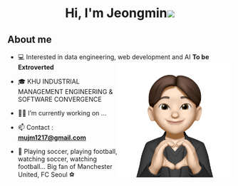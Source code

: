 <h1 align="center">Hi, I'm Jeongmin<img width="30px" src="https://raw.githubusercontent.com/iampavangandhi/iampavangandhi/master/gifs/Hi.gif"></h1>
<h2>About me</h2>

- 💻 Interested in data engineering, web development and AI **To be Extroverted** <img align="right" style="width:16rem; height:auto" src="https://github.com/jeongmin1217/jeongmin1217/blob/main/jeongmin.png"/>

- 🎓 KHU INDUSTRIAL MANAGEMENT ENGINEERING & SOFTWARE CONVERGENCE

- 👨‍💻 I’m currently working on ...

- 📫 Contact : **mujm1217@gmail.com**

- 💜 Playing soccer, playing football, watching soccer, watching football... Big fan of Manchester United, FC Seoul ⚽️
